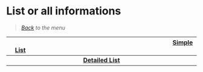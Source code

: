 # List or all informations


> *[Back](../games.md) to the menu*

| <img width="430" height="1">[Simple List](x360_list.md)<img width="430" height="1"> | 
| :---: |
| **[Detailed List](x360_info_games.md)** |
